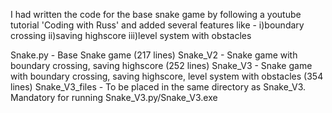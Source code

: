 I had written the code for the base snake game by following a youtube tutorial 'Coding with Russ' and added several features like -
i)boundary crossing
ii)saving highscore
iii)level system with obstacles

Snake.py - Base Snake game (217 lines)
Snake_V2 - Snake game with boundary crossing, saving highscore (252 lines)
Snake_V3 - Snake game with boundary crossing, saving highscore, level system with obstacles (354 lines)
Snake_V3_files - To be placed in the same directory as Snake_V3. Mandatory for running Snake_V3.py/Snake_V3.exe
